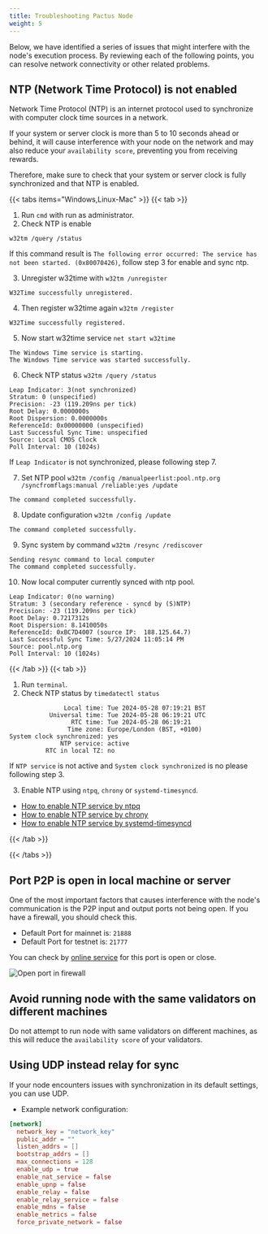 ```yaml
---
title: Troubleshooting Pactus Node
weight: 5
---
```


Below, we have identified a series of issues that might interfere with the node's execution process.
By reviewing each of the following points, you can resolve network connectivity or other related problems.

## NTP (Network Time Protocol) is not enabled

Network Time Protocol (NTP) is an internet protocol used to synchronize with computer clock time sources in a network.

If your system or server clock is more than 5 to 10 seconds ahead or behind,
it will cause interference with your node on the network and may also
reduce your `availability score`, preventing you from receiving rewards.

Therefore, make sure to check that your system or server clock is fully synchronized and that NTP is enabled.

{{< tabs items="Windows,Linux-Mac" >}}
{{< tab >}}

1. Run `cmd` with run as administrator.
2. Check NTP is enable

```shell
w32tm /query /status
```

If this command result is `The following error occurred: The service has not been started. (0x80070426)`,
follow step 3 for enable and sync ntp.

3. Unregister w32time with `w32tm /unregister`

```shell
W32Time successfully unregistered.
```

4. Then register w32time again `w32tm /register`

```shell
W32Time successfully registered.
```

5. Now start w32time service `net start w32time`

```shell
The Windows Time service is starting.
The Windows Time service was started successfully.
```

6. Check NTP status `w32tm /query /status`

```shell
Leap Indicator: 3(not synchronized)
Stratum: 0 (unspecified)
Precision: -23 (119.209ns per tick)
Root Delay: 0.0000000s
Root Dispersion: 0.0000000s
ReferenceId: 0x00000000 (unspecified)
Last Successful Sync Time: unspecified
Source: Local CMOS Clock
Poll Interval: 10 (1024s)
```

If `Leap Indicator` is not synchronized, please following step 7.

7. Set NTP pool `w32tm /config /manualpeerlist:pool.ntp.org /syncfromflags:manual /reliable:yes /update`

```shell
The command completed successfully.
```

8. Update configuration `w32tm /config /update`

```shell
The command completed successfully.
```

9. Sync system by command `w32tm /resync /rediscover`

```shell
Sending resync command to local computer
The command completed successfully.
```

10. Now local computer currently synced with ntp pool.

```shell
Leap Indicator: 0(no warning)
Stratum: 3 (secondary reference - syncd by (S)NTP)
Precision: -23 (119.209ns per tick)
Root Delay: 0.7217312s
Root Dispersion: 8.1410050s
ReferenceId: 0xBC7D4007 (source IP:  188.125.64.7)
Last Successful Sync Time: 5/27/2024 11:05:14 PM
Source: pool.ntp.org
Poll Interval: 10 (1024s)
```

{{< /tab >}}
{{< tab >}}

1. Run `terminal`.
2. Check NTP status by `timedatectl status`

```shell
               Local time: Tue 2024-05-28 07:19:21 BST
           Universal time: Tue 2024-05-28 06:19:21 UTC
                 RTC time: Tue 2024-05-28 06:19:21
                Time zone: Europe/London (BST, +0100)
System clock synchronized: yes
              NTP service: active
          RTC in local TZ: no
```

If `NTP service` is not active and `System clock synchronized` is no please following step 3.

3. Enable NTP using `ntpq`, `chrony` or `systemd-timesyncd`.

- <a href="https://timetoolsltd.com/ntp/how-to-install-and-configure-ntp-on-linux/" rel="nofollow noindex noreferrer"
  target="_blank">How to enable NTP service by ntpq</a>
- <a href="https://ubuntu.com/server/docs/how-to-serve-the-network-time-protocol-with-chrony"
  rel="nofollow noindex noreferrer" target="_blank">How to enable NTP service by chrony</a>
- <a href="https://groups.google.com/g/public-ntp-discuss/c/VhXAirp-28c" rel="nofollow noindex noreferrer" target="_blank">
  How to enable NTP service by systemd-timesyncd</a>

{{< /tab >}}

{{< /tabs >}}

## Port P2P is open in local machine or server

One of the most important factors that causes interference with the node's communication is the P2P input and
output ports not being open.
If you have a firewall, you should check this.

- Default Port for mainnet is: `21888`
- Default Port for testnet is: `21777`

You can check by <a href="https://portchecker.co/" rel="nofollow noindex noreferrer" target="_blank">online service</a>
for this port is open or close.

![Open port in firewall](/images/open-port.jpg)

## Avoid running node with the same validators on different machines

Do not attempt to run node with same validators on different machines,
as this will reduce the `availability score` of your validators.

## Using UDP instead relay for sync

If your node encounters issues with synchronization in its default settings, you can use UDP.

- Example network configuration:

```toml
[network]
  network_key = "network_key"
  public_addr = ""
  listen_addrs = []
  bootstrap_addrs = []
  max_connections = 128
  enable_udp = true
  enable_nat_service = false
  enable_upnp = false
  enable_relay = false
  enable_relay_service = false
  enable_mdns = false
  enable_metrics = false
  force_private_network = false
```
